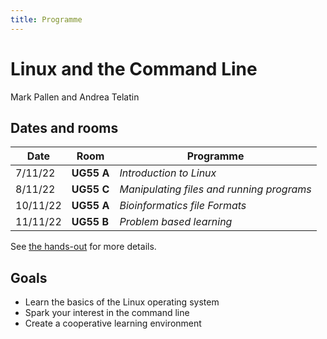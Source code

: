 ```yaml
---
title: Programme
---
```


# Linux and the Command Line

Mark Pallen and Andrea Telatin

## Dates and rooms

Date     |  Room      | Programme
---------|------------|---------------
7/11/22  | **UG55 A** | *Introduction to Linux*
8/11/22  | **UG55 C** | *Manipulating files and running programs*
10/11/22 | **UG55 A** | *Bioinformatics file Formats*
11/11/22 | **UG55 B** | *Problem based learning*

See [the hands-out](https://telatin.github.io/microbiome-bioinformatics/Bash-course/) for more details.

## Goals

* Learn the basics of the Linux operating system
* Spark your interest in the command line
* Create a cooperative learning environment
